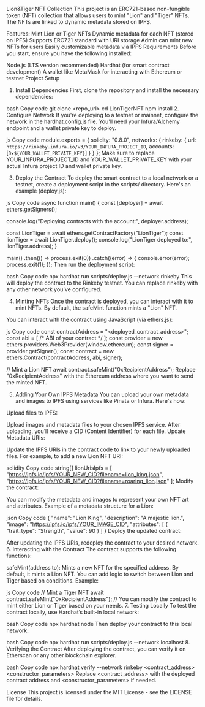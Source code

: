 Lion&Tiger NFT Collection
This project is an ERC721-based non-fungible token (NFT) collection that allows users to mint "Lion" and "Tiger" NFTs. The NFTs are linked to dynamic metadata stored on IPFS.

Features:
Mint Lion or Tiger NFTs
Dynamic metadata for each NFT (stored on IPFS)
Supports ERC721 standard with URI storage
Admin can mint new NFTs for users
Easily customizable metadata via IPFS
Requirements
Before you start, ensure you have the following installed:

Node.js (LTS version recommended)
Hardhat (for smart contract development)
A wallet like MetaMask for interacting with Ethereum or testnet
Project Setup
1. Install Dependencies
First, clone the repository and install the necessary dependencies:

bash
Copy code
git clone <repo_url>
cd LionTigerNFT
npm install
2. Configure Network
If you're deploying to a testnet or mainnet, configure the network in the hardhat.config.js file. You'll need your Infura/Alchemy endpoint and a wallet private key to deploy.

js
Copy code
module.exports = {
  solidity: "0.8.0",
  networks: {
    rinkeby: {
      url: `https://rinkeby.infura.io/v3/YOUR_INFURA_PROJECT_ID`,
      accounts: [`0x${YOUR_WALLET_PRIVATE_KEY}`]
    }
  }
};
Make sure to replace YOUR_INFURA_PROJECT_ID and YOUR_WALLET_PRIVATE_KEY with your actual Infura project ID and wallet private key.

3. Deploy the Contract
To deploy the smart contract to a local network or a testnet, create a deployment script in the scripts/ directory. Here's an example (deploy.js):

js
Copy code
async function main() {
  const [deployer] = await ethers.getSigners();

  console.log("Deploying contracts with the account:", deployer.address);

  const LionTiger = await ethers.getContractFactory("LionTiger");
  const lionTiger = await LionTiger.deploy();
  console.log("LionTiger deployed to:", lionTiger.address);
}

main()
  .then(() => process.exit(0))
  .catch((error) => {
    console.error(error);
    process.exit(1);
  });
Then run the deployment script:

bash
Copy code
npx hardhat run scripts/deploy.js --network rinkeby
This will deploy the contract to the Rinkeby testnet. You can replace rinkeby with any other network you've configured.

4. Minting NFTs
Once the contract is deployed, you can interact with it to mint NFTs. By default, the safeMint function mints a "Lion" NFT.

You can interact with the contract using JavaScript (via ethers.js):

js
Copy code
const contractAddress = "<deployed_contract_address>";
const abi = [ /* ABI of your contract */ ];
const provider = new ethers.providers.Web3Provider(window.ethereum);
const signer = provider.getSigner();
const contract = new ethers.Contract(contractAddress, abi, signer);

// Mint a Lion NFT
await contract.safeMint("0xRecipientAddress");
Replace "0xRecipientAddress" with the Ethereum address where you want to send the minted NFT.

5. Adding Your Own IPFS Metadata
You can upload your own metadata and images to IPFS using services like Pinata or Infura. Here's how:

Upload files to IPFS:

Upload images and metadata files to your chosen IPFS service.
After uploading, you’ll receive a CID (Content Identifier) for each file.
Update Metadata URIs:

Update the IPFS URIs in the contract code to link to your newly uploaded files.
For example, to add a new Lion NFT URI:

solidity
Copy code
string[] lionUrisIpfs = [
    "https://ipfs.io/ipfs/YOUR_NEW_CID?filename=lion_king.json",
    "https://ipfs.io/ipfs/YOUR_NEW_CID?filename=roaring_lion.json"
];
Modify the contract:

You can modify the metadata and images to represent your own NFT art and attributes.
Example of a metadata structure for a Lion:

json
Copy code
{
    "name": "Lion King",
    "description": "A majestic lion.",
    "image": "https://ipfs.io/ipfs/YOUR_IMAGE_CID",
    "attributes": [
        {
            "trait_type": "Strength",
            "value": 90
        }
    ]
}
Deploy the updated contract:

After updating the IPFS URIs, redeploy the contract to your desired network.
6. Interacting with the Contract
The contract supports the following functions:

safeMint(address to): Mints a new NFT for the specified address. By default, it mints a Lion NFT. You can add logic to switch between Lion and Tiger based on conditions.
Example:

js
Copy code
// Mint a Tiger NFT
await contract.safeMint("0xRecipientAddress"); // You can modify the contract to mint either Lion or Tiger based on your needs.
7. Testing Locally
To test the contract locally, use Hardhat’s built-in local network:

bash
Copy code
npx hardhat node
Then deploy your contract to this local network:

bash
Copy code
npx hardhat run scripts/deploy.js --network localhost
8. Verifying the Contract
After deploying the contract, you can verify it on Etherscan or any other blockchain explorer.

bash
Copy code
npx hardhat verify --network rinkeby <contract_address> <constructor_parameters>
Replace <contract_address> with the deployed contract address and <constructor_parameters> if needed.

License
This project is licensed under the MIT License - see the LICENSE file for details.

